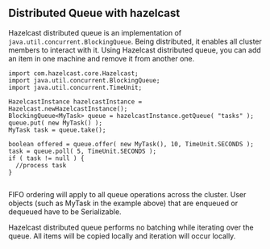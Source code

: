 ## Distributed Queue with hazelcast



Hazelcast distributed queue is an implementation of `java.util.concurrent.BlockingQueue`. Being distributed, it enables all cluster members to interact with it. Using Hazelcast distributed queue, you can add an item in one machine and remove it from another one.


```
import com.hazelcast.core.Hazelcast;
import java.util.concurrent.BlockingQueue;
import java.util.concurrent.TimeUnit;

HazelcastInstance hazelcastInstance = Hazelcast.newHazelcastInstance();
BlockingQueue<MyTask> queue = hazelcastInstance.getQueue( "tasks" );
queue.put( new MyTask() );
MyTask task = queue.take();

boolean offered = queue.offer( new MyTask(), 10, TimeUnit.SECONDS );
task = queue.poll( 5, TimeUnit.SECONDS );
if ( task != null ) {
  //process task
}


```


FIFO ordering will apply to all queue operations across the cluster. User objects (such as MyTask in the example above) that are enqueued or dequeued have to be Serializable.

Hazelcast distributed queue performs no batching while iterating over the queue. All items will be copied locally and iteration will occur locally.